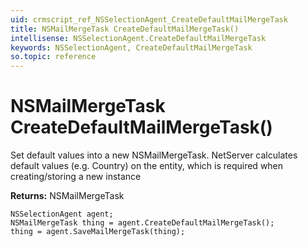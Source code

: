 ```yaml
---
uid: crmscript_ref_NSSelectionAgent_CreateDefaultMailMergeTask
title: NSMailMergeTask CreateDefaultMailMergeTask()
intellisense: NSSelectionAgent.CreateDefaultMailMergeTask
keywords: NSSelectionAgent, CreateDefaultMailMergeTask
so.topic: reference
---
```


# NSMailMergeTask CreateDefaultMailMergeTask()
	  
Set default values into a new NSMailMergeTask.
NetServer calculates default values (e.g. Country) on the entity, which is required when creating/storing a new instance
	  
**Returns:** NSMailMergeTask

```crmscript
NSSelectionAgent agent;
NSMailMergeTask thing = agent.CreateDefaultMailMergeTask();
thing = agent.SaveMailMergeTask(thing);
```


